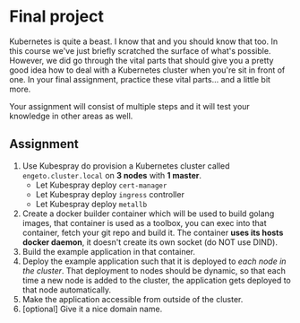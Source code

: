 
<style>{less: ../../../main.less}</style>

<section class="navigation">
<a href="../README.md" class="button is-small has-tooltip-bottom is-pulled-right" data-tooltip="Return to the Course Overview"><i class="fas fa-home"></i></a>
</section>

# <a name="ch:final-project"></a> Final project

<section class="intro-section">

Kubernetes is quite a beast. I know that and you should know that too. In this course we've just briefly scratched the surface of what's possible. However, we did go through the vital parts that should give you a pretty good idea how to deal with a Kubernetes cluster when you're sit in front of one. In your final assignment, practice these vital parts... and a little bit more.

Your assignment will consist of multiple steps and it will test your knowledge in other areas as well.

</section>

## Assignment

1) Use Kubespray do provision a Kubernetes cluster called `engeto.cluster.local` on **3 nodes** with **1 master**.
    - Let Kubespray deploy `cert-manager`
    - Let Kubespray deploy `ingress` controller
    - Let Kubespray deploy `metallb`
1) Create a docker builder container which will be used to build golang images, that container is used as a toolbox, you can exec into that container, fetch your git repo and build it. The container **uses its hosts docker daemon**, it doesn't create its own socket (do NOT use DIND<sup class="has-tooltip-multiline" data-tooltip="Short for Docker-in-docker."><i class="fas fa-sm fa-question"></i></sup>).
2) Build  the example application in that container.
3) Deploy the example application such that it is deployed to *each node in the cluster*. That deployment to nodes should be dynamic, so that each time a new node is added to the cluster, the application gets deployed to that node automatically.
4) Make the application accessible from outside of the cluster.
5) [optional] Give it a nice domain name.
